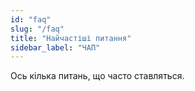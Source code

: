 ```yaml
---
id: "faq"
slug: "/faq"
title: "Найчастіші питання"
sidebar_label: "ЧАП"
---
```


Ось кілька питань, що часто ставляться.

